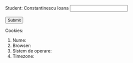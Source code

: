 Student: Constantinescu Ioana
 <input type="text" id="name" name="name"/><br><br>
 <input type="submit" value="Submit"/>
 
 Cookies:
 1. Nume:
 2. Browser:
 3. Sistem de operare:
 4. Timezone:
